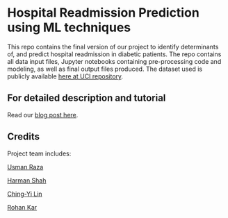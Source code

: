 # Hospital Readmission Prediction using ML techniques
This repo contains the final version of our project to identify determinants of, and predict hospital readmission in diabetic patients. The repo contains all data input files, Jupyter notebooks containing pre-processing code and modeling, as well as final output files produced. The dataset used is publicly available [here at UCI repository](https://archive.ics.uci.edu/ml/datasets/diabetes).


## For detailed description and tutorial
Read our [blog post here](https://medium.com/@uraza/how-to-use-machine-learning-to-predict-hospital-readmissions-part-1-bd137cbdba07).

## Credits
Project team includes:

[Usman Raza](https://www.linkedin.com/in/uraza/)

[Harman Shah](https://www.ischool.berkeley.edu/people/harman-shah-singh)

[Ching-Yi Lin](https://www.ischool.berkeley.edu/people/ching-yi-lin)

[Rohan Kar](https://www.ischool.berkeley.edu/people/rohan-kar)
